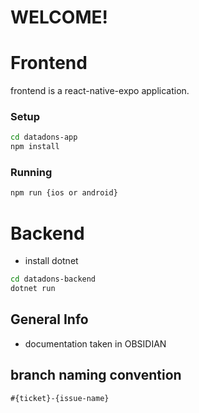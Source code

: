 # WELCOME!


# Frontend
frontend is a react-native-expo application.
### Setup
```bash
cd datadons-app
npm install
```
### Running
```bash
npm run {ios or android}
```

# Backend
- install dotnet
```bash
cd datadons-backend
dotnet run
```

## General Info  
- documentation taken in OBSIDIAN

## branch naming convention
```#{ticket}-{issue-name}```
